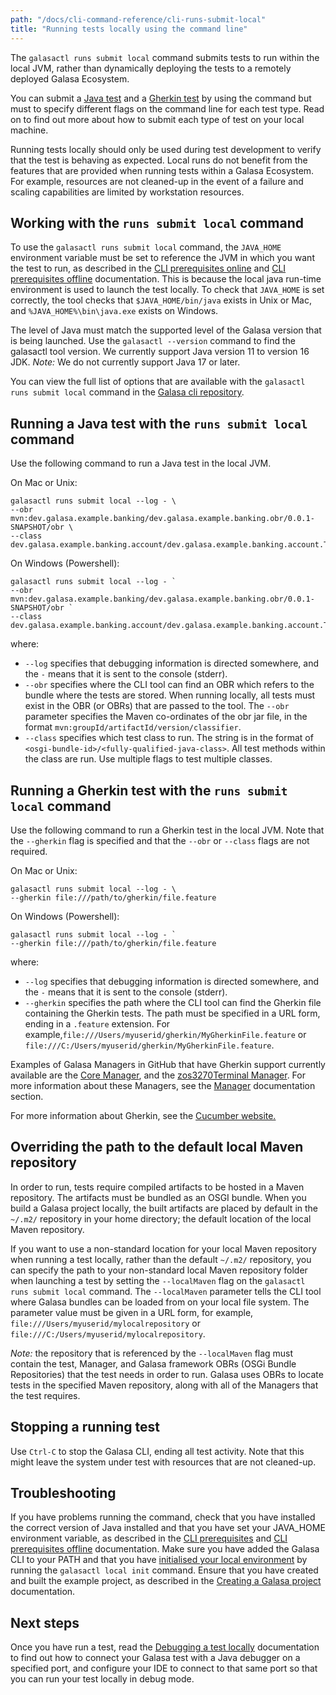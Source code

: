 ```yaml
---
path: "/docs/cli-command-reference/cli-runs-submit-local"
title: "Running tests locally using the command line"
---
```



The `galasactl runs submit local` command submits tests to run within the local JVM, rather than dynamically deploying the tests to a remotely deployed Galasa Ecosystem. 

You can submit a [Java test](#Java) and a [Gherkin test](#Gherkin) by using the command but must to specify different flags on the command line for each test type. Read on to find out more about how to submit each type of test on your local machine.

Running tests locally should only be used during test development to verify that the test is behaving as expected. 
Local runs do not benefit from the features that are provided when running tests within a Galasa Ecosystem. For example, resources are not cleaned-up in the event of a failure and scaling capabilities are limited by workstation resources. 


## Working with the `runs submit local` command

To use the `galasactl runs submit local` command, the `JAVA_HOME` environment variable must be set to reference the JVM in which you want the test to run, as described in the [CLI prerequisites online](/docs/cli-command-reference/cli-prereqs) and [CLI prerequisites offline](/docs/cli-command-reference/zipped-prerequisites) documentation. This is because the local java run-time environment is used to launch the test locally. To check that `JAVA_HOME` is set correctly, the tool checks that `$JAVA_HOME/bin/java` exists in Unix or Mac, and `%JAVA_HOME%\bin\java.exe` exists on Windows.

The level of Java must match the supported level of the Galasa version that is being launched. Use the `galasactl --version` command to find the galasactl tool version. We currently support Java version 11 to version 16 JDK. _Note:_ We do not currently support Java 17 or later.

You can view the full list of options that are available with the `galasactl runs submit local` command in the 
<a href="https://github.com/galasa-dev/cli/blob/main/docs/generated/galasactl_runs_submit_local.md" target="_blank">Galasa cli repository</a>.

## <a name="Java"></a>Running a Java test with the `runs submit local` command

Use the following command to run a Java test in the local JVM.

On Mac or Unix:

```
galasactl runs submit local --log - \
--obr mvn:dev.galasa.example.banking/dev.galasa.example.banking.obr/0.0.1-SNAPSHOT/obr \
--class dev.galasa.example.banking.account/dev.galasa.example.banking.account.TestAccount
```

On Windows (Powershell):

```
galasactl runs submit local --log - `
--obr mvn:dev.galasa.example.banking/dev.galasa.example.banking.obr/0.0.1-SNAPSHOT/obr `
--class dev.galasa.example.banking.account/dev.galasa.example.banking.account.TestAccount
```

where:

- `--log` specifies that debugging information is directed somewhere, and the `-` means that it is sent to the console (stderr).
- `--obr` specifies where the  CLI tool can find an OBR which refers to the bundle where the tests are stored. When running locally, all tests must exist in the OBR (or OBRs) that are passed to the tool. The `--obr` parameter specifies the Maven co-ordinates of the obr jar file, in the format `mvn:groupId/artifactId/version/classifier`.
- `--class` specifies which test class to run. The string is in the format of `<osgi-bundle-id>/<fully-qualified-java-class>`. All test methods within the class are run. Use multiple flags to test multiple classes.


## <a name="Gherkin"></a>Running a Gherkin test with the `runs submit local` command

Use the following command to run a Gherkin test in the local JVM. Note that the `--gherkin` flag is specified and that the `--obr` or `--class` flags are not required. 

On Mac or Unix:

```
galasactl runs submit local --log - \
--gherkin file:///path/to/gherkin/file.feature
```


On Windows (Powershell):

```
galasactl runs submit local --log - `   
--gherkin file:///path/to/gherkin/file.feature
```

where:

- `--log` specifies that debugging information is directed somewhere, and the `-` means that it is sent to the console (stderr).
- `--gherkin` specifies the path where the  CLI tool can find the Gherkin file containing the Gherkin tests. The path must be specified in a URL form, ending in a `.feature` extension. For example,`file:///Users/myuserid/gherkin/MyGherkinFile.feature` or `file:///C:/Users/myuserid/gherkin/MyGherkinFile.feature`.


Examples of Galasa Managers in GitHub that have Gherkin support currently available are the <a href="https://github.com/galasa-dev/managers/tree/main/galasa-managers-parent/galasa-managers-core-parent/dev.galasa.core.manager/src/main/java/dev/galasa/core/manager/internal/gherkin" target="_blank">
Core Manager</a>, and the <a href="https://github.com/galasa-dev/managers/tree/main/galasa-managers-parent/galasa-managers-zos-parent/dev.galasa.zos3270.manager/src/main/java/dev/galasa/zos3270/internal/gherkin" target="_blank">
zos3270Terminal Manager</a>. For more information about these Managers, see the [Manager](../managers) documentation section. 



For more information about Gherkin, see the <a href="https://cucumber.io/docs/guides/overview/" target="_blank">Cucumber website.</a>

## Overriding the path to the default local Maven repository

In order to run, tests require compiled artifacts to be hosted in a Maven repository. The artifacts must be bundled as an OSGI bundle. When you build a Galasa project locally, the built artifacts are placed by default in the `~/.m2/` repository in your home directory; the default location of the local Maven repository.  

If you want to use a non-standard location for your local Maven repository when running a test locally, rather than the default `~/.m2/` repository, you can specify the path to your non-standard local Maven repository folder when launching a test by setting the  `--localMaven` flag on the `galasactl runs submit local` command. The `--localMaven` parameter tells the CLI tool where Galasa bundles can be loaded from on your local file system. The parameter value must be given in a URL form, for example, `file:///Users/myuserid/mylocalrepository` or `file:///C:/Users/myuserid/mylocalrepository`.

*Note:* the repository that is referenced by the `--localMaven` flag must contain the test, Manager, and Galasa framework OBRs (OSGi Bundle Repositories) that the test needs in order to run. Galasa uses OBRs to locate tests in the specified Maven repository, along with all of the Managers that the test requires.

## Stopping a running test

Use `Ctrl-C` to stop the Galasa CLI, ending all test activity. Note that this might leave the system under test with resources that are not cleaned-up.

## Troubleshooting

If you have problems running the command, check that you have installed the correct version of Java installed and that you have set your JAVA_HOME environment variable, as described in the [CLI prerequisites](cli-prereqs) and [CLI prerequisites offline](/docs/cli-command-reference/zipped-prerequisites) documentation. Make sure you have added the Galasa CLI to your PATH and that you have [initialised your local environment](../../docs/initialising-home-folder) by running the `galasactl local init` command. Ensure that you have created and built the example project, as described in the [Creating a Galasa project](../writing-own-tests/setting-up-galasa-project) documentation. 


## Next steps

Once you have run a test, read the [Debugging a test locally](cli-runs-local-debug) documentation to find out how to connect your Galasa test with a Java debugger on a specified port, and configure your IDE to connect to that same port so that you can run your test locally in debug mode. 

